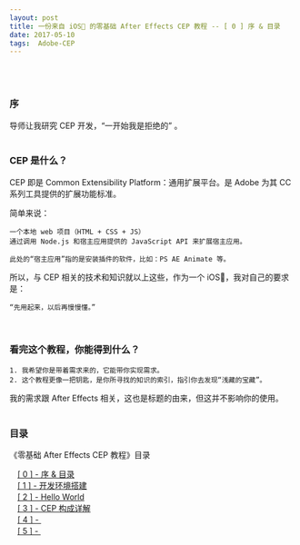 ```yaml
---
layout: post
title: 一份来自 iOS🙈 的零基础 After Effects CEP 教程 -- [ 0 ] 序 & 目录
date: 2017-05-10 
tags:  Adobe-CEP   
---
```

<br><br>

### 序

导师让我研究 CEP 开发，“一开始我是拒绝的” 。
<br><br>

### CEP 是什么？

CEP 即是 Common Extensibility Platform：通用扩展平台。是 Adobe 为其 CC 系列工具提供的扩展功能标准。

简单来说：

```
一个本地 web 项目（HTML + CSS + JS）
通过调用 Node.js 和宿主应用提供的 JavaScript API 来扩展宿主应用。

此处的“宿主应用”指的是安装插件的软件，比如：PS AE Animate 等。
```

所以，与 CEP 相关的技术和知识就以上这些，作为一个 iOS🙈，我对自己的要求是：

```
“先用起来，以后再慢慢懂。”
```
<br>

### 看完这个教程，你能得到什么？

```
1. 我希望你是带着需求来的，它能带你实现需求。
2. 这个教程更像一把钥匙，是你所寻找的知识的索引，指引你去发现“浅藏的宝藏”。
```
我的需求跟 After Effects 相关，这也是标题的由来，但这并不影响你的使用。
<br><br>

### 目录

《零基础 After Effects CEP 教程》目录

　[[ 0 ] - 序 & 目录](http://errnull.top/2017/05/CEPCourse_00/)
　<br>
　[[ 1 ] -  开发环境搭建](http://errnull.top/2017/05/CEPCourse_01/)
　<br>
　[[ 2 ] -  Hello World](http://errnull.top/2017/05/CEPCourse_02/)
　<br>
　[[ 3 ] -  CEP 构成详解](http://errnull.top/2017/05/CEPCourse_03/)
　<br>
　[[ 4 ] -  ](#)
　<br>
　[[ 5 ] -  ](#)
　<br>




